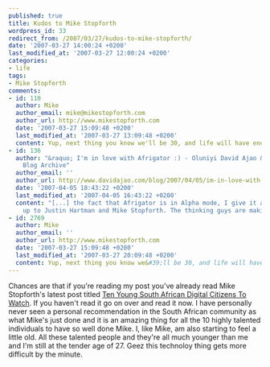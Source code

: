 ```yaml
---
published: true
title: Kudos to Mike Stopforth
wordpress_id: 33
redirect_from: /2007/03/27/kudos-to-mike-stopforth/
date: '2007-03-27 14:00:24 +0200'
last_modified_at: '2007-03-27 12:00:24 +0200'
categories:
- life
tags:
- Mike Stopforth
comments:
- id: 110
  author: Mike
  author_email: mike@mikestopforth.com
  author_url: http://www.mikestopforth.com
  date: '2007-03-27 15:09:48 +0200'
  last_modified_at: '2007-03-27 13:09:48 +0200'
  content: Yup, next thing you know we'll be 30, and life will have ended.  Lol.
- id: 136
  author: "&raquo; I'm in love with Afrigator :) - Oluniyi David Ajao &raquo;
    Blog Archive"
  author_email: ''
  author_url: http://www.davidajao.com/blog/2007/04/05/im-in-love-with-afrigator/
  date: '2007-04-05 18:43:22 +0200'
  last_modified_at: '2007-04-05 16:43:22 +0200'
  content: "[...] the fact that Afrigator is in Alpha mode, I give it a B+. Thumbs
    up to Justin Hartman and Mike Stopforth. The thinking guys are making Africa [...]"
- id: 2769
  author: Mike
  author_email: ''
  author_url: http://www.mikestopforth.com
  date: '2007-03-27 15:09:48 +0200'
  last_modified_at: '2007-03-27 20:09:48 +0200'
  content: Yup, next thing you know we&#39;ll be 30, and life will have ended.  Lol.
---
```

Chances are that if you're reading my post you've already read Mike Stopforth's latest post titled <a href="http://www.mikestopforth.com/2007/03/27/ten-young-south-african-digital-citizens-to-watch/">Ten Young South African Digital Citizens To Watch</a>. If you haven't read it go on over and read it now.
I have personally never seen a personal recommendation in the South African community as what Mike's just done and it is an amazing thing for all the 10 highly talented individuals to have so well done Mike.
I, like Mike, am also starting to feel a little old. All these talented people and they're all much younger than me and I'm still at the tender age of 27. Geez this technoloy thing gets more difficult by the minute.
